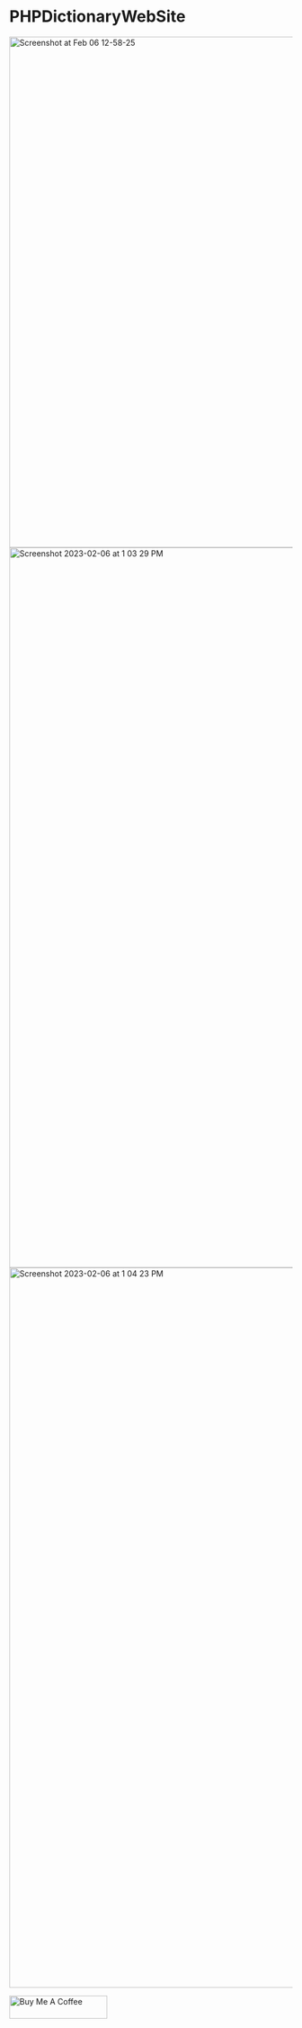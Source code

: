 # PHPDictionaryWebSite
<img width="908" alt="Screenshot at Feb 06 12-58-25" src="https://user-images.githubusercontent.com/34792583/216916226-636ae7ac-4f73-4156-b0bf-312ec4761658.png">
<img width="1280" alt="Screenshot 2023-02-06 at 1 03 29 PM" src="https://user-images.githubusercontent.com/34792583/216917221-bcb3ed4c-b2ed-4471-87ff-ffee0ad92be1.png">
<img width="1280" alt="Screenshot 2023-02-06 at 1 04 23 PM" src="https://user-images.githubusercontent.com/34792583/216917378-b89476b5-7f7c-49f2-9377-efe359155bb1.png">

<a href="https://www.buymeacoffee.com/Moeen17" target="_blank"><img src="https://cdn.buymeacoffee.com/buttons/default-orange.png" alt="Buy Me A Coffee" height="41" width="174"></a>



